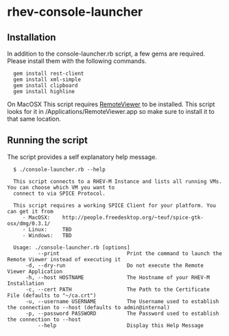 # rhev-console-launcher

## Installation
In addition to the console-launcher.rb script, a few gems are required. Please install them with the following commands.

```
  gem install rest-client
  gem install xml-simple
  gem install clipboard
  gem install highline
```

On MacOSX This script requires [RemoteViewer](http://people.freedesktop.org/~teuf/spice-gtk-osx/dmg/0.3.1/) to be installed. This script looks for it in /Applications/RemoteViewer.app so make sure to install it to that same location.

## Running the script
The script provides a self explanatory help message.
```
  $ ./console-launcher.rb --help

  This script connects to a RHEV-M Instance and lists all running VMs. You can choose which VM you want to
  connect to via SPICE Protocol.

  This script requires a working SPICE Client for your platform. You can get it from
     - MacOSX:    http://people.freedesktop.org/~teuf/spice-gtk-osx/dmg/0.3.1/
     - Linux:     TBD
     - Windows:   TBD

  Usage: ./console-launcher.rb [options]
          --print                      Print the command to launch the Remote Viewer instead of executing it
      -d, --dry-run                    Do not execute the Remote Viewer Application
      -h, --host HOSTNAME              The Hostname of your RHEV-M Installation
      -c, --cert PATH                  The Path to the Certificate File (defaults to "~/ca.crt")
      -u, --username USERNAME          The Username used to establish the connection to --host (defaults to admin@internal)
      -p, --password PASSWORD          The Password used to establish the connection to --host
          --help                       Display this Help Message
```
                                       
